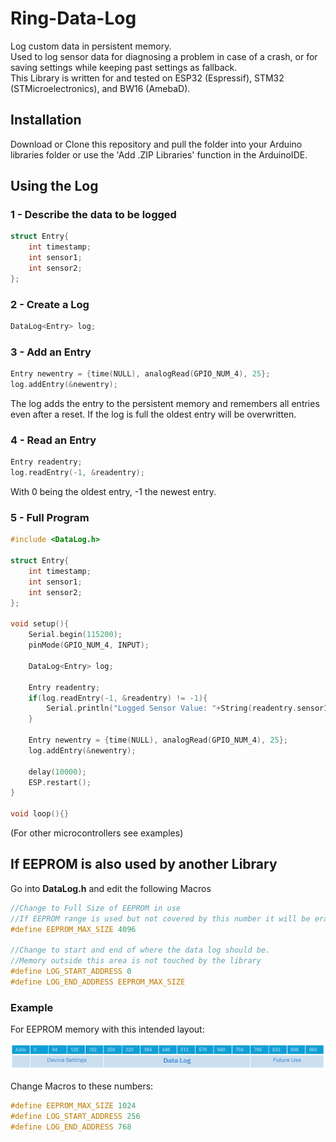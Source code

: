 # Ring-Data-Log
Log custom data in persistent memory.  
Used to log sensor data for diagnosing a problem in case of a crash, or for saving settings while keeping past settings as fallback.  
This Library is written for and tested on ESP32 (Espressif), STM32 (STMicroelectronics), and BW16 (AmebaD).

## Installation
Download or Clone this repository and pull the folder into your Arduino libraries folder or use the 'Add .ZIP Libraries' function in the ArduinoIDE.  

## Using the Log

### 1 - Describe the data to be logged
```c
struct Entry{
    int timestamp;
    int sensor1;
    int sensor2;
};
```

### 2 - Create a Log
```c
DataLog<Entry> log;
``` 

### 3 - Add an Entry
```c
Entry newentry = {time(NULL), analogRead(GPIO_NUM_4), 25};
log.addEntry(&newentry); 
```
The log adds the entry to the persistent memory and remembers all entries even after a reset. If the log is full the oldest entry will be overwritten.

### 4 - Read an Entry 
```c
Entry readentry;
log.readEntry(-1, &readentry);
```
With 0 being the oldest entry, -1 the newest entry.

### 5 - Full Program
```c
#include <DataLog.h>

struct Entry{
    int timestamp;
    int sensor1;
    int sensor2;
};

void setup(){
    Serial.begin(115200);
    pinMode(GPIO_NUM_4, INPUT);

    DataLog<Entry> log;

    Entry readentry;
    if(log.readEntry(-1, &readentry) != -1){
        Serial.println("Logged Sensor Value: "+String(readentry.sensor1));
    }

    Entry newentry = {time(NULL), analogRead(GPIO_NUM_4), 25};
    log.addEntry(&newentry);

    delay(10000);
    ESP.restart();
}

void loop(){}
```
(For other microcontrollers see examples)

##  If EEPROM is also used by another Library

Go into <b>DataLog.h</b> and edit the following Macros
```c
//Change to Full Size of EEPROM in use
//If EEPROM range is used but not covered by this number it will be erased
#define EEPROM_MAX_SIZE 4096

//Change to start and end of where the data log should be.
//Memory outside this area is not touched by the library
#define LOG_START_ADDRESS 0
#define LOG_END_ADDRESS EEPROM_MAX_SIZE
```
### Example
For EEPROM memory with this intended layout:  

![EEPROM Layout](doc/EEPROM_Layout2.png)  
  
Change Macros to these numbers:  
```c
#define EEPROM_MAX_SIZE 1024
#define LOG_START_ADDRESS 256
#define LOG_END_ADDRESS 768
```
